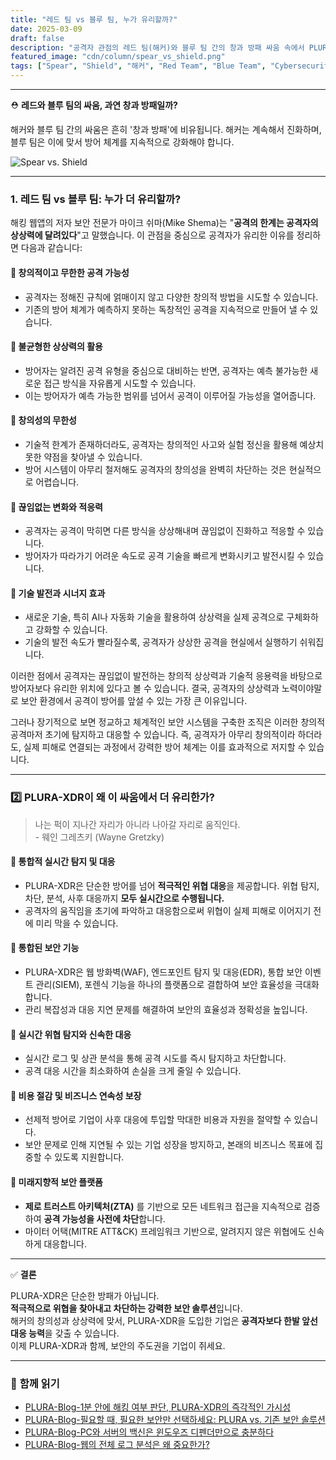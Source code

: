 ```yaml
---
title: "레드 팀 vs 블루 팀, 누가 유리할까?"
date: 2025-03-09
draft: false
description: "공격자 관점의 레드 팀(해커)와 블루 팀 간의 창과 방패 싸움 속에서 PLURA-XDR의 필요성과 강력한 보안 역할을 알아봅니다."
featured_image: "cdn/column/spear_vs_shield.png"
tags: ["Spear", "Shield", "해커", "Red Team", "Blue Team", "Cybersecurity", "PLURA-XDR"]
---
```



---
⛑️ **레드와 블루 팀의 싸움, 과연 창과 방패일까?**

해커와 블루 팀 간의 싸움은 흔히 '창과 방패'에 비유됩니다. 해커는 계속해서 진화하며, 블루 팀은 이에 맞서 방어 체계를 지속적으로 강화해야 합니다.

<!--more-->
![Spear vs. Shield](https://blog.plura.io/cdn/column/spear_vs_shield.png)

---

### 1. **레드 팀 vs 블루 팀: 누가 더 유리할까?**

해킹 웹앱의 저자 보안 전문가 마이크 쉬마(Mike Shema)는 "**공격의 한계는 공격자의 상상력에 달려있다**"고 말했습니다. 이 관점을 중심으로 공격자가 유리한 이유를 정리하면 다음과 같습니다:

#### 🔸 **창의적이고 무한한 공격 가능성**
- 공격자는 정해진 규칙에 얽매이지 않고 다양한 창의적 방법을 시도할 수 있습니다.
- 기존의 방어 체계가 예측하지 못하는 독창적인 공격을 지속적으로 만들어 낼 수 있습니다.

#### 🔸 **불균형한 상상력의 활용**
- 방어자는 알려진 공격 유형을 중심으로 대비하는 반면, 공격자는 예측 불가능한 새로운 접근 방식을 자유롭게 시도할 수 있습니다.
- 이는 방어자가 예측 가능한 범위를 넘어서 공격이 이루어질 가능성을 열어줍니다.

#### 🔸 **창의성의 무한성**
- 기술적 한계가 존재하더라도, 공격자는 창의적인 사고와 실험 정신을 활용해 예상치 못한 약점을 찾아낼 수 있습니다.
- 방어 시스템이 아무리 철저해도 공격자의 창의성을 완벽히 차단하는 것은 현실적으로 어렵습니다.

#### 🔸 **끊임없는 변화와 적응력**
- 공격자는 공격이 막히면 다른 방식을 상상해내며 끊임없이 진화하고 적응할 수 있습니다.
- 방어자가 따라가기 어려운 속도로 공격 기술을 빠르게 변화시키고 발전시킬 수 있습니다.

#### 🔸 **기술 발전과 시너지 효과**
- 새로운 기술, 특히 AI나 자동화 기술을 활용하여 상상력을 실제 공격으로 구체화하고 강화할 수 있습니다.
- 기술의 발전 속도가 빨라질수록, 공격자가 상상한 공격을 현실에서 실행하기 쉬워집니다.

이러한 점에서 공격자는 끊임없이 발전하는 창의적 상상력과 기술적 응용력을 바탕으로 방어자보다 유리한 위치에 있다고 볼 수 있습니다. 결국, 공격자의 상상력과 노력이야말로 보안 환경에서 공격이 방어를 앞설 수 있는 가장 큰 이유입니다.

그러나 장기적으로 보면 정교하고 체계적인 보안 시스템을 구축한 조직은 이러한 창의적 공격마저 초기에 탐지하고 대응할 수 있습니다. 즉, 공격자가 아무리 창의적이라 하더라도, 실제 피해로 연결되는 과정에서 강력한 방어 체계는 이를 효과적으로 저지할 수 있습니다.

---

### 2️⃣ **PLURA-XDR이 왜 이 싸움에서 더 유리한가?**

> 나는 퍽이 지나간 자리가 아니라 나아갈 자리로 움직인다.  
> \- 웨인 그레츠키 (Wayne Gretzky) 

#### 🔹 **통합적 실시간 탐지 및 대응**
- PLURA-XDR은 단순한 방어를 넘어 **적극적인 위협 대응**을 제공합니다. 위협 탐지, 차단, 분석, 사후 대응까지 **모두 실시간으로 수행됩니다.**
- 공격자의 움직임을 초기에 파악하고 대응함으로써 위협이 실제 피해로 이어지기 전에 미리 막을 수 있습니다.

#### 🔹 **통합된 보안 기능**
- PLURA-XDR은 웹 방화벽(WAF), 엔드포인트 탐지 및 대응(EDR), 통합 보안 이벤트 관리(SIEM), 포렌식 기능을 하나의 플랫폼으로 결합하여 보안 효율성을 극대화합니다.
- 관리 복잡성과 대응 지연 문제를 해결하여 보안의 효율성과 정확성을 높입니다.

#### 🔹 **실시간 위협 탐지와 신속한 대응**
- 실시간 로그 및 상관 분석을 통해 공격 시도를 즉시 탐지하고 차단합니다.
- 공격 대응 시간을 최소화하여 손실을 크게 줄일 수 있습니다.

#### 🔹 **비용 절감 및 비즈니스 연속성 보장**
- 선제적 방어로 기업이 사후 대응에 투입할 막대한 비용과 자원을 절약할 수 있습니다.
- 보안 문제로 인해 지연될 수 있는 기업 성장을 방지하고, 본래의 비즈니스 목표에 집중할 수 있도록 지원합니다.

#### 🔹 **미래지향적 보안 플랫폼**
- **제로 트러스트 아키텍처(ZTA)** 를 기반으로 모든 네트워크 접근을 지속적으로 검증하여 **공격 가능성을 사전에 차단**합니다.
- 마이터 어택(MITRE ATT&CK) 프레임워크 기반으로, 알려지지 않은 위협에도 신속하게 대응합니다.

---

✅ **결론**

PLURA-XDR은 단순한 방패가 아닙니다.  
**적극적으로 위협을 찾아내고 차단하는 강력한 보안 솔루션**입니다.  
해커의 창의성과 상상력에 맞서, PLURA-XDR을 도입한 기업은 **공격자보다 한발 앞선 대응 능력**을 갖출 수 있습니다.<br>
이제 PLURA-XDR과 함께, 보안의 주도권을 기업이 쥐세요.

---

### 📖 **함께 읽기**  
- [PLURA-Blog-1분 안에 해킹 여부 판단, PLURA-XDR의 즉각적인 가시성](https://blog.plura.io/ko/respond/1-minute-detection/)
- [PLURA-Blog-필요할 때, 필요한 보안만 선택하세요: PLURA vs. 기존 보안 솔루션](https://blog.plura.io/ko/column/plura_vs_traditional_security/)
- [PLURA-Blog-PC와 서버의 백신은 윈도우즈 디펜더만으로 충분하다](https://blog.plura.io/ko/column/why-edr-is-necessary/)
- [PLURA-Blog-웹의 전체 로그 분석은 왜 중요한가?](https://blog.plura.io/ko/respond/very_important_analyze_web_logs/)
